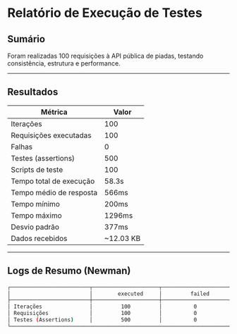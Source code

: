 # Relatório de Execução de Testes

## Sumário

Foram realizadas 100 requisições à API pública de piadas, testando consistência, estrutura e performance.

---

## Resultados

| Métrica                 | Valor         |
|-------------------------|---------------|
| Iterações               | 100           |
| Requisições executadas  | 100           |
| Falhas                  | 0             |
| Testes (assertions)     | 500           |
| Scripts de teste        | 100           |
| Tempo total de execução | 58.3s         |
| Tempo médio de resposta | 566ms         |
| Tempo mínimo            | 200ms         |
| Tempo máximo            | 1296ms        |
| Desvio padrão           | 377ms         |
| Dados recebidos         | ~12.03 KB     |

---

## Logs de Resumo (Newman)

```bash
┌─────────────────────────┬─────────────────────┬─────────────────────┐
│                         │        executed     │         failed      │
├─────────────────────────┼─────────────────────┼─────────────────────┤
│ Iterações               │         100         │          0          │
│ Requisições             │         100         │          0          │
│ Testes (Assertions)     │         500         │          0          │
└─────────────────────────────────────────────────────────────────────┘
